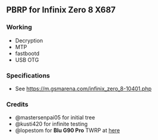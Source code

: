 ## PBRP for Infinix Zero 8 X687

### Working
- Decryption
- MTP
- fastbootd
- USB OTG


### Specifications
- See https://m.gsmarena.com/infinix_zero_8-10401.php

### Credits
- @mastersenpai05 for initial tree
- @kusti420 for infinite testing
- @lopestom for **Blu G90 Pro** TWRP at [here](https://github.com/lopestom/device_TWRP-PBRP_BLU_G0370WW)
